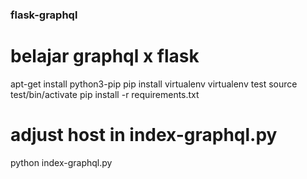### flask-graphql
# belajar graphql x flask

apt-get install python3-pip
pip install virtualenv
virtualenv test
source test/bin/activate
pip install -r requirements.txt
# adjust host in index-graphql.py
python index-graphql.py
